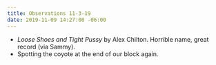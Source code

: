 ```yaml
---
title: Observations 11-3-19
date: 2019-11-09 14:27:00 -06:00
---
```


- *Loose Shoes and Tight Pussy* by Alex Chilton. Horrible name, great record (via Sammy).
- Spotting the coyote at the end of our block again.
